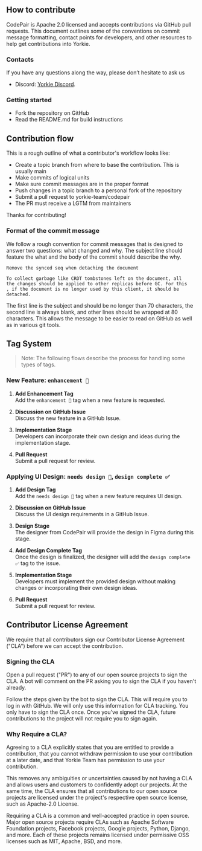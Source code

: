 ## How to contribute

CodePair is Apache 2.0 licensed and accepts contributions via GitHub pull requests. This document outlines some of the conventions on commit message formatting, contact points for developers, and other resources to help get contributions into Yorkie.

### Contacts

If you have any questions along the way, please don’t hesitate to ask us

- Discord: [Yorkie Discord](https://discord.com/invite/MVEAwz9sBy).

### Getting started

- Fork the repository on GitHub
- Read the README.md for build instructions

## Contribution flow

This is a rough outline of what a contributor's workflow looks like:

- Create a topic branch from where to base the contribution. This is usually main
- Make commits of logical units
- Make sure commit messages are in the proper format
- Push changes in a topic branch to a personal fork of the repository
- Submit a pull request to yorkie-team/codepair
- The PR must receive a LGTM from maintainers

Thanks for contributing!

### Format of the commit message

We follow a rough convention for commit messages that is designed to answer two questions: what changed and why. The subject line should feature the what and the body of the commit should describe the why.

```
Remove the synced seq when detaching the document

To collect garbage like CRDT tombstones left on the document, all
the changes should be applied to other replicas before GC. For this
, if the document is no longer used by this client, it should be
detached.
```

The first line is the subject and should be no longer than 70 characters, the second line is always blank, and other lines should be wrapped at 80 characters. This allows the message to be easier to read on GitHub as well as in various git tools.

## Tag System

> Note: The following flows describe the process for handling some types of tags.

### New Feature: `enhancement 🌟`

1. **Add Enhancement Tag**  
   Add the `enhancement 🌟` tag when a new feature is requested.

2. **Discussion on GitHub Issue**  
   Discuss the new feature in a GitHub Issue.

3. **Implementation Stage**  
   Developers can incorporate their own design and ideas during the implementation stage.

4. **Pull Request**  
   Submit a pull request for review.

### Applying UI Design: `needs design 🎨`, `design complete ✅`

1. **Add Design Tag**  
   Add the `needs design 🎨` tag when a new feature requires UI design.

2. **Discussion on GitHub Issue**  
   Discuss the UI design requirements in a GitHub Issue.

3. **Design Stage**  
   The designer from CodePair will provide the design in Figma during this stage.

4. **Add Design Complete Tag**  
   Once the design is finalized, the designer will add the `design complete ✅` tag to the issue.

5. **Implementation Stage**  
   Developers must implement the provided design without making changes or incorporating their own design ideas.

6. **Pull Request**  
   Submit a pull request for review.

## Contributor License Agreement

We require that all contributors sign our Contributor License Agreement ("CLA") before we can accept the contribution.

### Signing the CLA

Open a pull request ("PR") to any of our open source projects to sign the CLA. A bot will comment on the PR asking you to sign the CLA if you haven't already.

Follow the steps given by the bot to sign the CLA. This will require you to log in with GitHub. We will only use this information for CLA tracking. You only have to sign the CLA once. Once you've signed the CLA, future contributions to the project will not require you to sign again.

### Why Require a CLA?

Agreeing to a CLA explicitly states that you are entitled to provide a contribution, that you cannot withdraw permission to use your contribution at a later date, and that Yorkie Team has permission to use your contribution.

This removes any ambiguities or uncertainties caused by not having a CLA and allows users and customers to confidently adopt our projects. At the same time, the CLA ensures that all contributions to our open source projects are licensed under the project's respective open source license, such as Apache-2.0 License.

Requiring a CLA is a common and well-accepted practice in open source. Major open source projects require CLAs such as Apache Software Foundation projects, Facebook projects, Google projects, Python, Django, and more. Each of these projects remains licensed under permissive OSS licenses such as MIT, Apache, BSD, and more.
